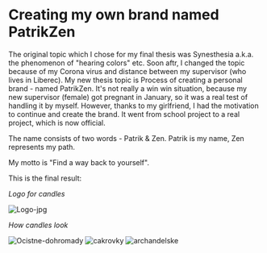 # Creating my own brand named PatrikZen

The original topic which I chose for my final thesis was Synesthesia a.k.a. the phenomenon of "hearing colors" etc. Soon aftr, I changed the topic because of my Corona virus and distance between my supervisor (who lives in Liberec). My new thesis topic is Process of creating a personal brand - named PatrikZen. It's not really a win win situation, because my new supervisor (female) got pregnant in January, so it was a real test of handling it by myself. However, thanks to my girlfriend, I had the motivation to continue and create the brand. It went from school project to a real project, which is now official.

The name consists of two words - Patrik & Zen.
  Patrik is my name,
  Zen represents my path.
 
 My motto is "Find a way back to yourself".
 
 This is the final result:
 
 *Logo for candles*
 
 ![Logo-jpg](https://user-images.githubusercontent.com/72804835/115010697-fd3b8800-9ead-11eb-93ba-27ad5d6be0cf.jpg)
 
 *How candles look*
 
![Ocistne-dohromady](https://user-images.githubusercontent.com/72804835/115010339-961dd380-9ead-11eb-910d-7ad15c3ca942.JPG)
![cakrovky](https://user-images.githubusercontent.com/72804835/115010360-9cac4b00-9ead-11eb-9ecb-ae41b2391a15.JPG)
![archandelske](https://user-images.githubusercontent.com/72804835/115010376-a2099580-9ead-11eb-9f68-2aa271c0ce75.JPG)
